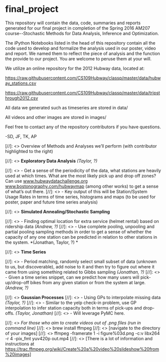 # final_project
This repository will contain the data, code, summaries and reports generated for our final project in completion of the Spring 2016 AM207 course--Stochastic Methods for Data Analysis, Inference and Optimization.

The iPython Notebooks listed in the head of this repository contain all the code used to develop and formalize the analysis used in our poster, video and report. We named them to reflect the piece of analysis and the function the provide to our project. You are welcome to peruse them at your will.

We utilize an online repository for the 2012 Hubway data, located at:

https://raw.githubusercontent.com/CS109Hubway/classp/master/data/hubway_stations.csv

https://raw.githubusercontent.com/CS109Hubway/classp/master/data/tripsthrough2012.csv

All data we generated such as timeseries are stored in data/

All videos and other images are stored in images/

Feel free to contact any of the repository contributors if you have questions.

-SD, JF, TK, AP

[//]: <> Overview of Methods and Analyses we’ll perform (with contributor highlighted to the right)

[//]: <> **Exploratory Data Analysis** *(Taylor, ?)*

[//]: <> - Get a sense of the periodicity of the data, what stations are heavily used at which times. What are the most likely pick up and drop off zones? Can use www.hubwaydatachallenge.org www.bostonography.com/hubwaymap (among other works) to get a sense of what’s out there.
[//]: <> - Key output of this will be Station/System Usage Rates in terms of time series, histograms and maps (to be used for poster, paper and future time series analysis)

[//]: <> **Simulated Annealing/Stochastic Sampling** 

[//]: <> - Finding optimal location for extra service (helmet rental) based on ridership data *(Andrew, ?)*
[//]: <> - Use complete pooling, unpooling and partial pooling sampling methods in order to get a sense of whether the capacity of any one station can be predicted in relation to other stations in the system. *(Jonathan, Taylor, ?) *

[//]: <> **Time Series**

[//]: <> - Period matching, randomly select small subset of data (unknown to us, but discoverable), add noise to it and then try to figure out where it came from using something related to Gibbs sampling *(Jonathan, ?)*
[//]: <> - Given a time series snippet, can we predict how many users will pick-up/drop-off bikes from any given station or from the system at large. *(Andrew, ?)*

[//]: <> **Gaussian Processes**
[//]: <> - Using GPs to interpolate missing data *(Taylor, ?)*
[//]: <> - Similar to the yelp check-in problem, use GP interpolation to infer station capacity both in terms of pick-ups and drop-offs. *(Taylor, Jonathan)*
[//]: <>	- Will leverage PyMC here.
    
[//]: <> *For those who aim to create videos out of .png files (run in command line)*
[//]: <> brew install ffmpeg
[//]: <> [navigate to the directory of your images]
[//]: <> ffmpeg -framerate 1 -i figure%03d.png -c:v libx264 -r 4 -pix_fmt yuv420p out.mp4
[//]: <> [There is a lot of information and instructions at https://trac.ffmpeg.org/wiki/Create%20a%20video%20slideshow%20from%20images]




